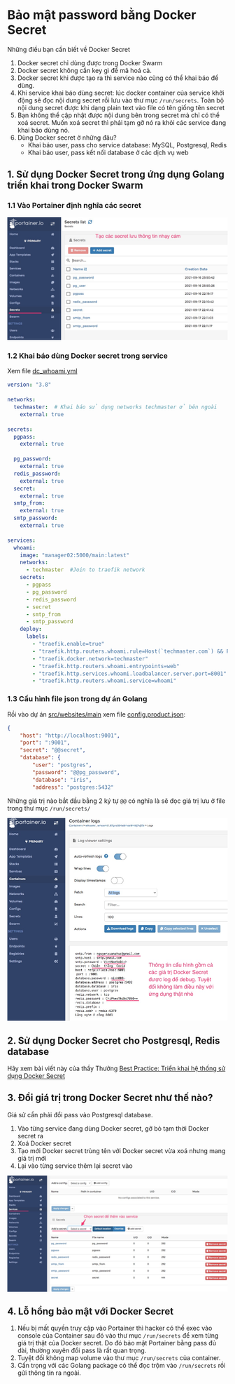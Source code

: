 # Bảo mật password bằng Docker Secret

Những điều bạn cần biết về Docker Secret

1. Docker secret chỉ dùng được trong Docker Swarm
2. Docker secret không cần key gì để mã hoá cả. 
3. Docker secret khi được tạo ra thì service nào cũng có thể khai báo để dùng.
4. Khi service khai báo dùng secret: lúc docker container của service khởi động sẽ đọc nội dung secret rồi lưu vào thư mục `/run/secrets`. Toàn bộ nội dung secret được khi dạng plain text vào file có tên giống tên secret
5. Bạn không thể cập nhật được nội dung bên trong secret mà chỉ có thể xoá secret. Muốn xoá secret thì phải tạm gỡ nó ra khỏi các service đang khai báo dùng nó.
6. Dùng Docker secret ở những đâu?
   - Khai báo user, pass cho service database: MySQL, Postgresql, Redis
   - Khai báo user, pass kết nối database ở các dịch vụ web


## 1. Sử dụng Docker Secret trong ứng dụng Golang triển khai trong Docker Swarm

### 1.1 Vào Portainer định nghĩa các secret
![](img/docker_secret.jpg)


### 1.2 Khai báo dùng Docker secret trong service
Xem file [dc_whoami.yml](src/dc_whoami.yml)
```yaml
version: "3.8"

networks: 
  techmaster:  # Khai báo sử dụng networks techmaster ở bên ngoài
    external: true

secrets:
  pgpass: 
    external: true
    
  pg_password: 
    external: true
  redis_password:
    external: true
  secret:
    external: true
  smtp_from:
    external: true
  smtp_password:
    external: true

services:
  whoami:
    image: "manager02:5000/main:latest"
    networks: 
      - techmaster  #Join to traefik network
    secrets:
      - pgpass
      - pg_password
      - redis_password
      - secret
      - smtp_from
      - smtp_password
    deploy:
      labels:
        - "traefik.enable=true"
        - "traefik.http.routers.whoami.rule=Host(`techmaster.com`) && PathPrefix(`/whoami`)"
        - "traefik.docker.network=techmaster"
        - "traefik.http.routers.whoami.entrypoints=web"
        - "traefik.http.services.whoami.loadbalancer.server.port=8001"
        - "traefik.http.routers.whoami.service=whoami"
```

### 1.3 Cấu hình file json trong dự án Golang
Rồi vào dự án [src/websites/main](src/websites/main) xem file [config.product.json](src/websites/main/config.product.json):

```json
{
    "host": "http://localhost:9001",
    "port": ":9001",
    "secret": "@@secret", 
    "database": {
        "user": "postgres",
        "password": "@@pg_password", 
        "database": "iris",
        "address": "postgres:5432"
```

Những giá trị nào bắt đầu bằng 2 ký tự `@@` có nghĩa là sẽ đọc giá trị lưu ở file 
trong thư mục `/run/secrets/`

![](img/dump_config.jpg)

## 2. Sử dụng Docker Secret cho Postgresql, Redis database

Hãy xem bài viết này của thầy Thưởng [Best Practice: Triển khai hệ thống sử dụng Docker Secret](https://thuongnn.notion.site/Best-Practice-Tri-n-khai-h-th-ng-s-d-ng-Docker-Secret-68cd07826af245ebba9cdf9eed46053d)

## 3. Đổi giá trị trong Docker Secret như thế nào?

Giá sử cần phải đổi pass vào Postgresql database.

1. Vào từng service đang dùng Docker secret, gỡ bỏ tạm thời Docker secret ra
2. Xoá Docker secret
3. Tạo mới Docker secret trùng tên với Docker secret vừa xoá nhưng mang giá trị mới
4. Lại vào từng service thêm lại secret vào

![](img/add_secret_to_service.jpg)

## 4. Lỗ hổng bảo mật với Docker Secret

1. Nếu bị mất quyền truy cập vào Portainer thì hacker có thể exec vào console của Container sau đó vào thư mục `/run/secrets` để xem từng giá trị thật của Docker secret. Do đó bảo mật Portainer bằng pass đủ dài, thường xuyên đổi pass là rất quan trọng.
2. Tuyệt đối không map volume vào thư mục `/run/secrets` của container.
3. Cẩn trọng với các Golang package có thể đọc trộm vào `/run/secrets` rồi gửi thông tin ra ngoài.